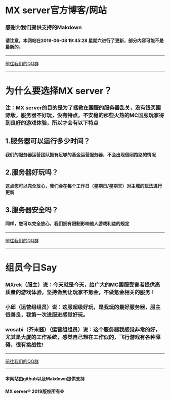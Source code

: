 <!DOCTYPE html> <html lang="zh"> <head> <meta charset="utf-8"/> <title>Markdown在线编辑器 - www.MdEditor.com</title> <link rel="shortcut icon" href="https://www.mdeditor.com/images/logos/favicon.ico" type="image/x-icon"/> </head> <body><h1 id="h1-mx-server-"><a name="MX server官方博客/网站" class="reference-link"></a><span class="header-link octicon octicon-link"></span>MX server官方博客/网站</h1><h3 id="h3--makdown"><a name="感谢为我们提供支持的Makdown" class="reference-link"></a><span class="header-link octicon octicon-link"></span>感谢为我们提供支持的Makdown</h3><h4 id="h4--2019-06-08-19-45-28-"><a name="请注意，本网站在2019-06-08 19:45:28 星期六进行了更新，部分内容可能不是最新的。" class="reference-link"></a><span class="header-link octicon octicon-link"></span>请注意，本网站在2019-06-08 19:45:28 星期六进行了更新，部分内容可能不是最新的。</h4><hr> <p> <a href="https://shang.qq.com/wpa/qunwpa?idkey=c94c9018694578ff2c6ee406d87a13a0adeff09ab5c792aeecb568e0a706e00b" title="前往我们的QQ群">前往我们的QQ群</a></p> <hr> <h1 id="h1--mx-server-"><a name="为什么要选择MX server？" class="reference-link"></a><span class="header-link octicon octicon-link"></span>为什么要选择MX server？</h1><h3 id="h3--mx-server-mc-"><a name="注：MX server的目的是为了拯救在国服的服务器乱关，没有钱买国际版，服务器不好玩，没有特点，不安稳的那些火热的MC国服玩家得到良好的游戏体验，所以才会有以下特点" class="reference-link"></a><span class="header-link octicon octicon-link"></span>注：MX server的目的是为了拯救在国服的服务器乱关，没有钱买国际版，服务器不好玩，没有特点，不安稳的那些火热的MC国服玩家得到良好的游戏体验，所以才会有以下特点</h3><h2 id="h2-1-"><a name="1.服务器可以运行多少时间？" class="reference-link"></a><span class="header-link octicon octicon-link"></span>1.服务器可以运行多少时间？</h2><h4 id="h4--"><a name="我们的服务器运营团队拥有足够的基金运营服务器，不会出现倒闭跑路的情况" class="reference-link"></a><span class="header-link octicon octicon-link"></span>我们的服务器运营团队拥有足够的基金运营服务器，不会出现倒闭跑路的情况</h4><h2 id="h2-2-"><a name="2.服务器好玩吗？" class="reference-link"></a><span class="header-link octicon octicon-link"></span>2.服务器好玩吗？</h2><h4 id="h4--"><a name="这点您可以完全放心，我们会在每个工作日（星期日/星期天）对主城的玩法进行更新" class="reference-link"></a><span class="header-link octicon octicon-link"></span>这点您可以完全放心，我们会在每个工作日（星期日/星期天）对主城的玩法进行更新</h4><h2 id="h2-3-"><a name="3.服务器安全吗？" class="reference-link"></a><span class="header-link octicon octicon-link"></span>3.服务器安全吗？</h2><h4 id="h4--"><a name="同样，您可以完全放心，我们拥有限制影响他人游戏利益的规定" class="reference-link"></a><span class="header-link octicon octicon-link"></span>同样，您可以完全放心，我们拥有限制影响他人游戏利益的规定</h4><hr> <p> <a href="https://shang.qq.com/wpa/qunwpa?idkey=c94c9018694578ff2c6ee406d87a13a0adeff09ab5c792aeecb568e0a706e00b" title="前往我们的QQ群">前往我们的QQ群</a></p> <hr> <h1 id="h1--say"><a name="组员今日Say" class="reference-link"></a><span class="header-link octicon octicon-link"></span>组员今日Say</h1><h3 id="h3-mxrek-mc-"><a name="MXrek（服主）说：今天就是今天，给广大的MC国服受害者提供高质量的游戏体验，坚持做到让玩家不氪金，不做氪金相关的服务！" class="reference-link"></a><span class="header-link octicon octicon-link"></span>MXrek（服主）说：今天就是今天，给广大的MC国服受害者提供高质量的游戏体验，坚持做到让玩家不氪金，不做氪金相关的服务！</h3><h3 id="h3--"><a name="小邱（运营组组员）说：这服超级好玩，是我玩的最好服务器，服主很善良，我第一次进服进感觉好玩。" class="reference-link"></a><span class="header-link octicon octicon-link"></span>小邱（运营组组员）说：这服超级好玩，是我玩的最好服务器，服主很善良，我第一次进服进感觉好玩。</h3><h3 id="h3-wosabi-"><a name="wosabi（芥末酱）（运营组组员）说：这个服务器我感觉非常的好，尤其是大厦的工作系统，感觉自己想在工作似的，飞行游戏有各种障碍，很有挑战性!" class="reference-link"></a><span class="header-link octicon octicon-link"></span>wosabi（芥末酱）（运营组组员）说：这个服务器我感觉非常的好，尤其是大厦的工作系统，感觉自己想在工作似的，飞行游戏有各种障碍，很有挑战性!</h3><hr> <p> <a href="https://shang.qq.com/wpa/qunwpa?idkey=c94c9018694578ff2c6ee406d87a13a0adeff09ab5c792aeecb568e0a706e00b" title="前往我们的QQ群">前往我们的QQ群</a></p> <hr> <h4 id="h4--github-makdown-"><a name="本网站由github以及Makdown提供支持" class="reference-link"></a><span class="header-link octicon octicon-link"></span>本网站由github以及Makdown提供支持</h4><h4 id="h4-mx-server-reg-2019-copy-"><a name="MX server® 2019版权所有©" class="reference-link"></a><span class="header-link octicon octicon-link"></span>MX server® 2019版权所有©</h4></body> </html>
